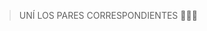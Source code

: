<img src="https://tenor.com/es/ver/cool-ice-cream-happy-gif-13278057" alt="" width="auto" height="auto">

> UNÍ LOS PARES CORRESPONDIENTES :icecream::shaved_ice::confetti_ball: